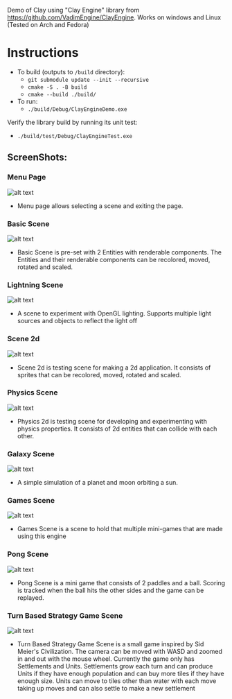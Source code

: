 Demo of Clay using "Clay Engine" library from https://github.com/VadimEngine/ClayEngine.  Works on windows and Linux (Tested on Arch and Fedora)

# Instructions
- To build (outputs to `/build` directory):
    - `git submodule update --init --recursive`
    - `cmake -S . -B build`
    - `cmake --build ./build/`
- To run:
    - `./build/Debug/ClayEngineDemo.exe`

Verify the library build by running its unit test:
- `./build/test/Debug/ClayEngineTest.exe`

## ScreenShots:

### Menu Page

![alt text](./Screenshots/Menu.png)

- Menu page allows selecting a scene and exiting the page.

### Basic Scene

![alt text](./Screenshots/BasicScene.png)

- Basic Scene is pre-set with 2 Entities with renderable components. The Entities and their renderable components can be recolored, moved, rotated and scaled.

### Lightning Scene

![alt text](./Screenshots/LightingScene.png)

- A scene to experiment with OpenGL lighting. Supports multiple light sources and objects to reflect the light off

### Scene 2d

![alt text](./Screenshots/2dScene.png)

- Scene 2d is testing scene for making a 2d application. It consists of sprites that can be recolored, moved, rotated and scaled.

### Physics Scene

![alt text](./Screenshots/PhysicsScene.png)

- Physics 2d is testing scene for developing and experimenting with physics properties. It consists of 2d entities that can collide with each other.

### Galaxy Scene

![alt text](./Screenshots/GalaxyScene.png)

- A simple simulation of a planet and moon orbiting a sun.

### Games Scene

![alt text](./Screenshots/GamesScene.png)

- Games Scene is a scene to hold that multiple mini-games that are made using this engine

### Pong Scene

![alt text](./Screenshots/PongScene.png)

- Pong Scene is a mini game that consists of 2 paddles and a ball. Scoring is tracked when the ball hits the other sides and the game can be replayed.

### Turn Based Strategy Game Scene

![alt text](./Screenshots/TurnStrategyScene.png)

- Turn Based Strategy Game Scene is a small game inspired by Sid Meier's Civilization. The camera can be moved with WASD and zoomed in and out with the mouse wheel. Currently the game only has Settlements and Units. Settlements grow each turn and can produce Units if they have enough population and can buy more tiles if they have enough size. Units can move to tiles other than water with each move taking up moves and can also settle to make a new settlement




